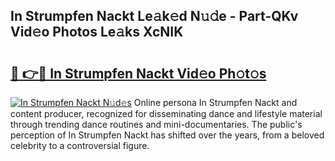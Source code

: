 ## In Strumpfen Nackt Le𝚊k𝚎d N𝚞𝚍e - Part-QKv Vid𝚎o Photos Le𝚊ks XcNIK

# <h2><a href="http://fb4fpij.evod.top/?m=In+Strumpfen+Nackt">🔗 👉🔴 In Strumpfen Nackt Vid𝚎o Ph𝚘t𝚘s</a></h2>

[![In Strumpfen Nackt N𝚞d𝚎s](https://i.imgur.com/8V9OHl7.gif)](http://fb4fpij.evod.top/?m=In+Strumpfen+Nackt)
Online persona In Strumpfen Nackt and content producer, recognized for disseminating dance and lifestyle material through trending dance routines and mini-documentaries. The public's perception of In Strumpfen Nackt has shifted over the years, from a beloved celebrity to a controversial figure. 
